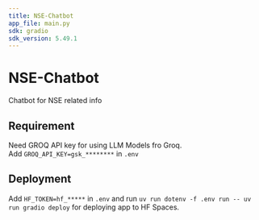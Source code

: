 ```yaml
---
title: NSE-Chatbot
app_file: main.py
sdk: gradio
sdk_version: 5.49.1
---
```

# NSE-Chatbot
Chatbot for NSE related info

## Requirement
Need GROQ API key for using LLM Models fro Groq.   
Add `GROQ_API_KEY=gsk_********` in `.env` 

## Deployment
Add `HF_TOKEN=hf_*****` in `.env` and run `uv run dotenv -f .env run -- uv run gradio deploy` for deploying app to HF Spaces. 